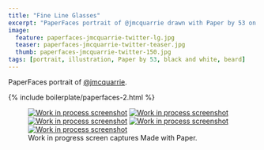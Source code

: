 ```yaml
---
title: "Fine Line Glasses"
excerpt: "PaperFaces portrait of @jmcquarrie drawn with Paper by 53 on an iPad."
image: 
  feature: paperfaces-jmcquarrie-twitter-lg.jpg
  teaser: paperfaces-jmcquarrie-twitter-teaser.jpg
  thumb: paperfaces-jmcquarrie-twitter-150.jpg
tags: [portrait, illustration, Paper by 53, black and white, beard]
---
```


PaperFaces portrait of [@jmcquarrie](http://twitter.com/jmcquarrie).

{% include boilerplate/paperfaces-2.html %}

<figure class="third">
  <a href="{{ site.url }}/images/paperfaces-jmcquarrie-process-1-lg.jpg"><img src="{{ site.url }}/images/paperfaces-jmcquarrie-process-1-600.jpg" alt="Work in process screenshot"></a>
  <a href="{{ site.url }}/images/paperfaces-jmcquarrie-process-2-lg.jpg"><img src="{{ site.url }}/images/paperfaces-jmcquarrie-process-2-600.jpg" alt="Work in process screenshot"></a>
  <a href="{{ site.url }}/images/paperfaces-jmcquarrie-process-3-lg.jpg"><img src="{{ site.url }}/images/paperfaces-jmcquarrie-process-3-600.jpg" alt="Work in process screenshot"></a>
  <a href="{{ site.url }}/images/paperfaces-jmcquarrie-process-4-lg.jpg"><img src="{{ site.url }}/images/paperfaces-jmcquarrie-process-4-600.jpg" alt="Work in process screenshot"></a>
  <a href="{{ site.url }}/images/paperfaces-jmcquarrie-process-4-lg.jpg"><img src="{{ site.url }}/images/paperfaces-jmcquarrie-process-4-600.jpg" alt="Work in process screenshot"></a>
  <figcaption>Work in progress screen captures Made with Paper.</figcaption>
</figure>